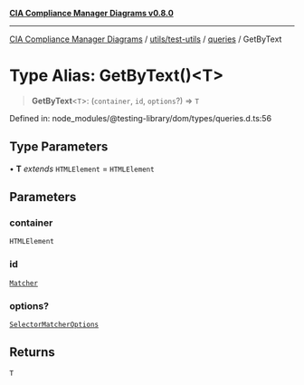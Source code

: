 [**CIA Compliance Manager Diagrams v0.8.0**](../../../../../README.md)

***

[CIA Compliance Manager Diagrams](../../../../../modules.md) / [utils/test-utils](../../../README.md) / [queries](../README.md) / GetByText

# Type Alias: GetByText()\<T\>

> **GetByText**\<`T`\>: (`container`, `id`, `options`?) => `T`

Defined in: node\_modules/@testing-library/dom/types/queries.d.ts:56

## Type Parameters

• **T** *extends* `HTMLElement` = `HTMLElement`

## Parameters

### container

`HTMLElement`

### id

[`Matcher`](../../../type-aliases/Matcher.md)

### options?

[`SelectorMatcherOptions`](../../queryHelpers/interfaces/SelectorMatcherOptions.md)

## Returns

`T`
